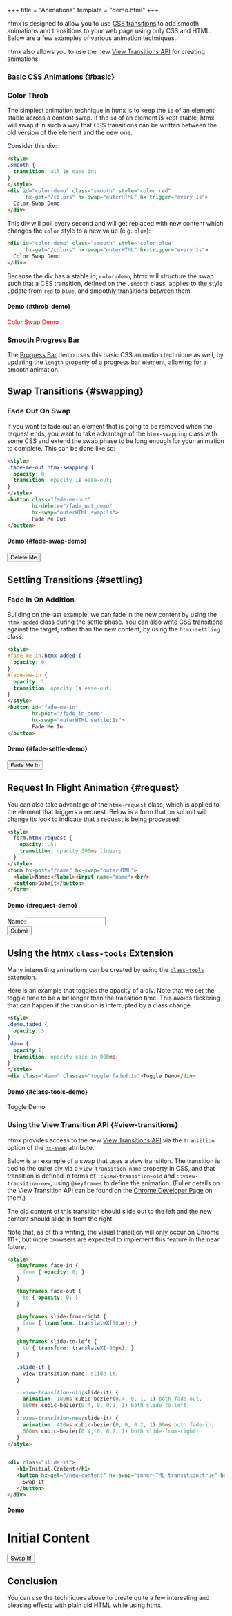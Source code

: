 +++
title = "Animations"
template = "demo.html"
+++

htmx is designed to allow you to use [CSS transitions](https://developer.mozilla.org/en-US/docs/Web/CSS/CSS_Transitions/Using_CSS_transitions)
to add smooth animations and transitions to your web page using only CSS and HTML.  Below are a few examples of
various animation techniques.

htmx also allows you to use the new [View Transitions API](https://developer.mozilla.org/en-US/docs/Web/API/View_Transitions_API)
for creating animations.

### Basic CSS Animations {#basic}

### Color Throb

The simplest animation technique in htmx is to keep the `id` of an element stable across a content swap.  If the
`id` of an element is kept stable, htmx will swap it in such a way that CSS transitions can be written between
the old version of the element and the new one.

Consider this div:

```html
<style>
.smooth {
  transition: all 1s ease-in;
}
</style>
<div id="color-demo" class="smooth" style="color:red"
      hx-get="/colors" hx-swap="outerHTML" hx-trigger="every 1s">
  Color Swap Demo
</div>

```

This div will poll every second and will get replaced with new content which changes the `color` style to a new value
(e.g. `blue`):

```html
<div id="color-demo" class="smooth" style="color:blue"
      hx-get="/colors" hx-swap="outerHTML" hx-trigger="every 1s">
  Color Swap Demo
</div>
```

Because the div has a stable id, `color-demo`, htmx will structure the swap such that a CSS transition, defined on the
`.smooth` class, applies to the style update from `red` to `blue`, and smoothly transitions between them.

#### Demo {#throb-demo}

<style>
.smooth {
  transition: all 1s ease-in;
}
</style>
<div id="color-demo" class="smooth" style="color:red"
      hx-get="/colors" hx-swap="outerHTML" hx-trigger="every 1s">
  Color Swap Demo
</div>

<script>
    var colors = ['blue', 'green', 'orange', 'red'];
    onGet("/colors", function () {
      var color = colors.shift();
      colors.push(color);
      return '<div id="color-demo" hx-get="/colors" hx-swap="outerHTML" class="smooth" hx-trigger="every 1s" style="color:' + color + '">\n'+
             '  Color Swap Demo\n'+
             '</div>\n'
    });
</script>

### Smooth Progress Bar

The [Progress Bar](@/examples/progress-bar.md) demo uses this basic CSS animation technique as well, by updating the `length`
property of a progress bar element, allowing for a smooth animation.

## Swap Transitions {#swapping}

### Fade Out On Swap

If you want to fade out an element that is going to be removed when the request ends, you want to take advantage
of the `htmx-swapping` class with some CSS and extend the swap phase to be long enough for your animation to
complete.  This can be done like so:

```html
<style>
.fade-me-out.htmx-swapping {
  opacity: 0;
  transition: opacity 1s ease-out;
}
</style>
<button class="fade-me-out"
        hx-delete="/fade_out_demo"
        hx-swap="outerHTML swap:1s">
        Fade Me Out
</button>
```

#### Demo {#fade-swap-demo}

<style>
.fade-me-out.htmx-swapping {
  opacity: 0;
  transition: opacity 1s ease-out;
}
</style>

<button class="fade-me-out"
        hx-delete="/fade_out_demo"
        hx-swap="outerHTML swap:1s">
        Delete Me
</button>

<script>
    onDelete("/fade_out_demo", function () {return ""});
</script>

## Settling Transitions {#settling}

### Fade In On Addition

Building on the last example, we can fade in the new content by using the `htmx-added` class during the settle
phase.  You can also write CSS transitions against the target, rather than the new content, by using the `htmx-settling`
class.

```html
<style>
#fade-me-in.htmx-added {
  opacity: 0;
}
#fade-me-in {
  opacity: 1;
  transition: opacity 1s ease-out;
}
</style>
<button id="fade-me-in"
        hx-post="/fade_in_demo"
        hx-swap="outerHTML settle:1s">
        Fade Me In
</button>
```

#### Demo {#fade-settle-demo}

<style>
#fade-me-in.htmx-added {
  opacity: 0;
}
#fade-me-in {
  opacity: 1;
  transition: opacity 1s ease-out;
}
</style>

<button id="fade-me-in"
        hx-post="/fade_me_in"
        hx-swap="outerHTML settle:1s">
        Fade Me In
</button>

<script>
    onPost("/fade_me_in", function () {return "<button id=\"fade-me-in\"\n"+
                                               "        hx-post=\"/fade_me_in\"\n"+
                                               "        hx-swap=\"outerHTML settle:1s\">\n"+
                                               "        Fade Me In\n"+
                                               "</button>"});
</script>

## Request In Flight Animation {#request}

You can also take advantage of the `htmx-request` class, which is applied to the element that triggers a request.  Below
is a form that on submit will change its look to indicate that a request is being processed:

```html
<style>
  form.htmx-request {
    opacity: .5;
    transition: opacity 300ms linear;
  }
</style>
<form hx-post="/name" hx-swap="outerHTML">
  <label>Name:</label><input name="name"><br/>
  <button>Submit</button>
</form>
```

#### Demo {#request-demo}

<style>
  form.htmx-request {
    opacity: .5;
    transition: opacity 300ms linear;
  }
</style>

<div aria-live="polite">
  <form hx-post="/name" hx-swap="outerHTML">
    <label>Name:</label><input name="name"><br/>
    <button>Submit</button>
  </form>
</div>

<script>
  onPost("/name", function(){ return "Submitted!"; });
</script>

## Using the htmx `class-tools` Extension

Many interesting animations can be created by using the [`class-tools`](@/extensions/class-tools.md) extension.

Here is an example that toggles the opacity of a div.  Note that we set the toggle time to be a bit longer than
the transition time.  This avoids flickering that can happen if the transition is interrupted by a class change.

```html
<style>
.demo.faded {
  opacity:.3;
}
.demo {
  opacity:1;
  transition: opacity ease-in 900ms;
}
</style>
<div class="demo" classes="toggle faded:1s">Toggle Demo</div>
```

#### Demo {#class-tools-demo}

<style>
.demo.faded {
  opacity:.3;
}
.demo {
  opacity:1;
  transition: opacity ease-in 900ms;
}
</style>
<div class="demo" classes="toggle faded:1s">Toggle Demo</div>

### Using the View Transition API {#view-transitions}

htmx provides access to the new  [View Transitions API](https://developer.mozilla.org/en-US/docs/Web/API/View_Transitions_API)
via the `transition` option of the [`hx-swap`](/attributes/hx-swap) attribute.

Below is an example of a swap that uses a view transition.  The transition is tied to the outer div via a
`view-transition-name` property in CSS, and that transition is defined in terms of `::view-transition-old`
and `::view-transition-new`, using `@keyframes` to define the animation.  (Fuller details on the View Transition
API can be found on the [Chrome Developer Page](https://developer.chrome.com/docs/web-platform/view-transitions/) on them.)

The old content of this transition should slide out to the left and the new content should slide in from the right.

Note that, as of this writing, the visual transition will only occur on Chrome 111+, but more browsers are expected to
implement this feature in the near future.

```html
<style>
   @keyframes fade-in {
     from { opacity: 0; }
   }

   @keyframes fade-out {
     to { opacity: 0; }
   }

   @keyframes slide-from-right {
     from { transform: translateX(90px); }
   }

   @keyframes slide-to-left {
     to { transform: translateX(-90px); }
   }

   .slide-it {
     view-transition-name: slide-it;
   }

   ::view-transition-old(slide-it) {
     animation: 180ms cubic-bezier(0.4, 0, 1, 1) both fade-out,
     600ms cubic-bezier(0.4, 0, 0.2, 1) both slide-to-left;
   }
   ::view-transition-new(slide-it) {
     animation: 420ms cubic-bezier(0, 0, 0.2, 1) 90ms both fade-in,
     600ms cubic-bezier(0.4, 0, 0.2, 1) both slide-from-right;
   }
</style>


<div class="slide-it">
   <h1>Initial Content</h1>
   <button hx-get="/new-content" hx-swap="innerHTML transition:true" hx-target="closest div">
     Swap It!
   </button>
</div>
```

#### Demo

<style>
   @keyframes fade-in {
     from { opacity: 0; }
   }

   @keyframes fade-out {
     to { opacity: 0; }
   }

   @keyframes slide-from-right {
     from { transform: translateX(90px); }
   }

   @keyframes slide-to-left {
     to { transform: translateX(-90px); }
   }

   .slide-it {
     view-transition-name: slide-it;
   }

   ::view-transition-old(slide-it) {
     animation: 180ms cubic-bezier(0.4, 0, 1, 1) both fade-out,
     600ms cubic-bezier(0.4, 0, 0.2, 1) both slide-to-left;
   }
   ::view-transition-new(slide-it) {
     animation: 420ms cubic-bezier(0, 0, 0.2, 1) 90ms both fade-in,
     600ms cubic-bezier(0.4, 0, 0.2, 1) both slide-from-right;
   }
</style>

<div class="slide-it">
   <h1>Initial Content</h1>
   <button hx-get="/new-content" hx-swap="innerHTML transition:true" hx-target="closest div">
     Swap It!
   </button>
</div>

<script>
    var originalContent = htmx.find(".slide-it").innerHTML;

    this.server.respondWith("GET", "/new-content", function(xhr){
        xhr.respond(200,  {}, "<h1>New Content</h1> <button hx-get='/original-content' hx-swap='innerHTML transition:true' hx-target='closest div'>Restore It! </button>")
    });

    this.server.respondWith("GET", "/original-content", function(xhr){
        xhr.respond(200,  {}, originalContent)
    });
</script>

## Conclusion

You can use the techniques above to create quite a few interesting and pleasing effects with plain old HTML while using htmx.

